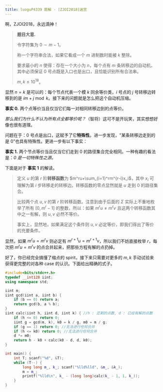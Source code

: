 ```yaml
---
title: luoguP4339 题解 - [ZJOI2018]迷宫
---
```


啊，ZJOI2018，永远滴神！

> **题目大意.**
>
> 令字符集为 $0\sim m-1$。
>
> 称一个字符串合法，如果它看成一个 $m$ 进制数时能被 $k$ 整除。
>
> 要求最小的 $n$ 使得：存在一个大小为 $n$，每个点有 $m$ 条转移边的自动机，其中必须保证 $0$ 号点既是入口也是出口，且恰能识别所有合法串。
>
> $m,k\le 10^{18}$。

显然 $n=k$ 是可以的：每个节点代表一个模 $k$ 同余等价类，$i$ 号点的 $j$ 号转移边转移到的是 $im+j\bmod k$。接下来的问题就是怎么把这个自动机压缩。

**事实 0.** 两个点等价当且仅当它们每一对相同转移边到的点等价。

*那么我们为什么不认为所有点全都等价呢？*（智将）这可不是开玩笑，其实想想好像也很有道理。

问题在于：$0$ 号点是出口，这赋予了它**特殊性**。进一步发现，"某条转移边走到的是 $0$"也具有特殊性。更进一步有以下事实：

**事实 1.** 两个节点等价当且仅当它们走到 $0$ 的路径集合完全相同。一种有趣的看法是：*$0$ 是一切特殊性之源。*

下面是对于 **事实 1** 的解读。

> 定义 $u$ 的第 $r$ 阶**转移函数**为 $m^ru+\sum_{i=1}^rm^{r-i}x_i$，其中 $x_i$ 可理解为第 $i$ 步转移走的转移边。转移函数的零点显然就是 $u$ 走到 $0$ 的路径集合。
>
> 比较两个点 $u,v$ 的第 $r$ 阶转移函数。注意到由于后面的 $\Sigma$ 实际上不重地枚举了所有 $[0,m^r-1]$ 的整数，所以：如果 $m^ru\neq m^rv$ 且这两个转移函数其中之一有解，则 $u,v$ 必然不等价。
>
> 事实上，显然地，如果满足这个条件则 $u,v$ 必定等价，即我们得出了等价的充要条件。

显然，如果 $m^ru=m^rv$ 则必定有 $m^{r+1}u=m^{r+1}v$，所以我们不妨直接枚举 $r$，每次把 $m^ru=m^rv$ 的点合并起来，把那些方程有解的点扔掉。

好了，你已经完全搞懂了缩点的 spirit，接下来只需要对更多的 $m,k$ 手动试验来获得更完整的对各种 case 的认识。下面给出精确的式子。

```cpp
#include<bits/stdc++.h>
typedef __int128 iint;
using namespace std;

iint m;
iint gcd(iint a, iint b) {
    if (b == 0) return a;
    return gcd(b, a % b);
}
iint calc(iint h, iint d, iint k) { //h : 还剩的点数, d : 已经有解的点数
    if (h <= 0) return 0;
    iint g = gcd(m, k), k0 = k / g, m0 = m / g;
    if (g == 1) return 0; //无法进行任何合并
    if (h <= k0) return 0; //无法进行任何合并
    d *= m0;
    return h - k0 + calc(k0 - d, d, k0);
}

int main() {
    int T; scanf("%d", &T);
    while (T--) {
        long long m_, k_; scanf("%lld%lld", &m_, &k_);
        m = m_;
        printf("%lld\n", k_ - (long long)calc(k_ - 1, 1, k_));
    }
}
```



